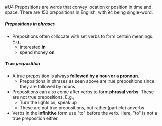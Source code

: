 #U4
Prepositions are words that convey location or position in time and space. There are 150 prepositions in English, with 94 being single-word.

##### Prepositions in phrases
- Prepositions often collocate with set verbs to form certain meanings. E.g.,
	- interested **in**
	- spend money **on**

##### True preposition
- A true preposition is always **followed by a noun or a pronoun**.
	- Prepositions in phrases as seen above are true prepositions since they are followed by nouns
- Prepositions can also come after verbs to form **phrasal verbs**. These are not true prepositions. E.g.,
	- Turn the lights on, speak up
	- These are not true prepositions, but rather (particle) adverbs
- Verbs in the **infinitive** form use "to" before the verb. Here, "to" is not a true preposition either.

